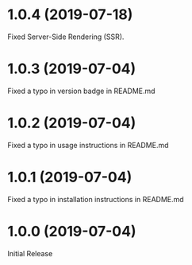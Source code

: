 <a name="1.0.4"></a>

# 1.0.4 (2019-07-18)

Fixed Server-Side Rendering (SSR).

<a name="1.0.3"></a>

# 1.0.3 (2019-07-04)

Fixed a typo in version badge in README.md

<a name="1.0.2"></a>

# 1.0.2 (2019-07-04)

Fixed a typo in usage instructions in README.md

<a name="1.0.1"></a>

# 1.0.1 (2019-07-04)

Fixed a typo in installation instructions in README.md

<a name="1.0.0"></a>

# 1.0.0 (2019-07-04)

Initial Release
